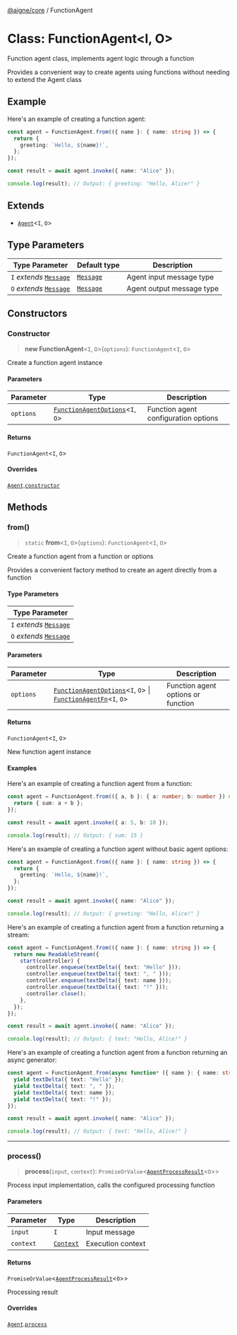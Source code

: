 [@aigne/core](../wiki/Home) / FunctionAgent

# Class: FunctionAgent\<I, O\>

Function agent class, implements agent logic through a function

Provides a convenient way to create agents using functions without
needing to extend the Agent class

## Example

Here's an example of creating a function agent:

```ts
const agent = FunctionAgent.from(({ name }: { name: string }) => {
  return {
    greeting: `Hello, ${name}!`,
  };
});

const result = await agent.invoke({ name: "Alice" });

console.log(result); // Output: { greeting: "Hello, Alice!" }
```

## Extends

- [`Agent`](../wiki/Class.Agent)\<`I`, `O`\>

## Type Parameters

| Type Parameter                                       | Default type                           | Description               |
| ---------------------------------------------------- | -------------------------------------- | ------------------------- |
| `I` _extends_ [`Message`](../wiki/TypeAlias.Message) | [`Message`](../wiki/TypeAlias.Message) | Agent input message type  |
| `O` _extends_ [`Message`](../wiki/TypeAlias.Message) | [`Message`](../wiki/TypeAlias.Message) | Agent output message type |

## Constructors

### Constructor

> **new FunctionAgent**\<`I`, `O`\>(`options`): `FunctionAgent`\<`I`, `O`\>

Create a function agent instance

#### Parameters

| Parameter | Type                                                                         | Description                          |
| --------- | ---------------------------------------------------------------------------- | ------------------------------------ |
| `options` | [`FunctionAgentOptions`](../wiki/Interface.FunctionAgentOptions)\<`I`, `O`\> | Function agent configuration options |

#### Returns

`FunctionAgent`\<`I`, `O`\>

#### Overrides

[`Agent`](../wiki/Class.Agent).[`constructor`](../wiki/Class.Agent#constructor)

## Methods

### from()

> `static` **from**\<`I`, `O`\>(`options`): `FunctionAgent`\<`I`, `O`\>

Create a function agent from a function or options

Provides a convenient factory method to create an agent directly from a function

#### Type Parameters

| Type Parameter                                       |
| ---------------------------------------------------- |
| `I` _extends_ [`Message`](../wiki/TypeAlias.Message) |
| `O` _extends_ [`Message`](../wiki/TypeAlias.Message) |

#### Parameters

| Parameter | Type                                                                                                                                               | Description                        |
| --------- | -------------------------------------------------------------------------------------------------------------------------------------------------- | ---------------------------------- |
| `options` | [`FunctionAgentOptions`](../wiki/Interface.FunctionAgentOptions)\<`I`, `O`\> \| [`FunctionAgentFn`](../wiki/TypeAlias.FunctionAgentFn)\<`I`, `O`\> | Function agent options or function |

#### Returns

`FunctionAgent`\<`I`, `O`\>

New function agent instance

#### Examples

Here's an example of creating a function agent from a function:

```ts
const agent = FunctionAgent.from(({ a, b }: { a: number; b: number }) => {
  return { sum: a + b };
});

const result = await agent.invoke({ a: 5, b: 10 });

console.log(result); // Output: { sum: 15 }
```

Here's an example of creating a function agent without basic agent options:

```ts
const agent = FunctionAgent.from(({ name }: { name: string }) => {
  return {
    greeting: `Hello, ${name}!`,
  };
});

const result = await agent.invoke({ name: "Alice" });

console.log(result); // Output: { greeting: "Hello, Alice!" }
```

Here's an example of creating a function agent from a function returning a stream:

```ts
const agent = FunctionAgent.from(({ name }: { name: string }) => {
  return new ReadableStream({
    start(controller) {
      controller.enqueue(textDelta({ text: "Hello" }));
      controller.enqueue(textDelta({ text: ", " }));
      controller.enqueue(textDelta({ text: name }));
      controller.enqueue(textDelta({ text: "!" }));
      controller.close();
    },
  });
});

const result = await agent.invoke({ name: "Alice" });

console.log(result); // Output: { text: "Hello, Alice!" }
```

Here's an example of creating a function agent from a function returning an async generator:

```ts
const agent = FunctionAgent.from(async function* ({ name }: { name: string }) {
  yield textDelta({ text: "Hello" });
  yield textDelta({ text: ", " });
  yield textDelta({ text: name });
  yield textDelta({ text: "!" });
});

const result = await agent.invoke({ name: "Alice" });

console.log(result); // Output: { text: "Hello, Alice!" }
```

---

### process()

> **process**(`input`, `context`): `PromiseOrValue`\<[`AgentProcessResult`](../wiki/TypeAlias.AgentProcessResult)\<`O`\>\>

Process input implementation, calls the configured processing function

#### Parameters

| Parameter | Type                                   | Description       |
| --------- | -------------------------------------- | ----------------- |
| `input`   | `I`                                    | Input message     |
| `context` | [`Context`](../wiki/Interface.Context) | Execution context |

#### Returns

`PromiseOrValue`\<[`AgentProcessResult`](../wiki/TypeAlias.AgentProcessResult)\<`O`\>\>

Processing result

#### Overrides

[`Agent`](../wiki/Class.Agent).[`process`](../wiki/Class.Agent#process)
